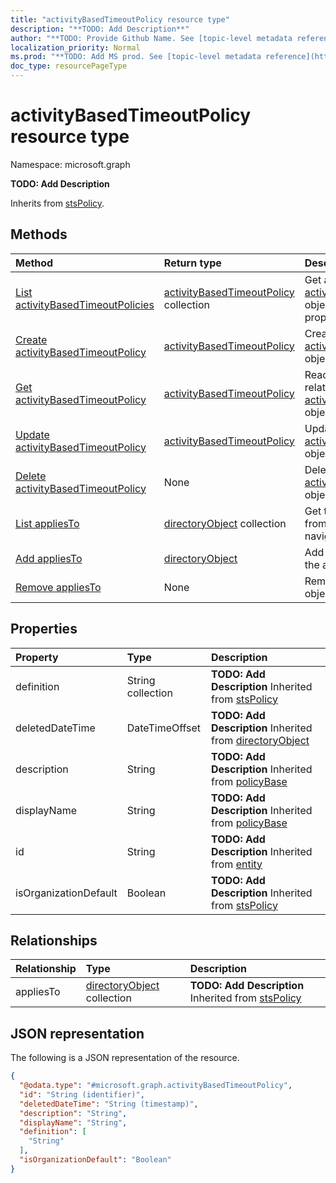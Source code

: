 ```yaml
---
title: "activityBasedTimeoutPolicy resource type"
description: "**TODO: Add Description**"
author: "**TODO: Provide Github Name. See [topic-level metadata reference](https://msgo.azurewebsites.net/add/document/guidelines/metadata.html#topic-level-metadata)**"
localization_priority: Normal
ms.prod: "**TODO: Add MS prod. See [topic-level metadata reference](https://msgo.azurewebsites.net/add/document/guidelines/metadata.html#topic-level-metadata)**"
doc_type: resourcePageType
---
```


# activityBasedTimeoutPolicy resource type

Namespace: microsoft.graph

**TODO: Add Description**


Inherits from [stsPolicy](../resources/stspolicy.md).

## Methods
|Method|Return type|Description|
|:---|:---|:---|
|[List activityBasedTimeoutPolicies](../api/activitybasedtimeoutpolicy-list.md)|[activityBasedTimeoutPolicy](../resources/activitybasedtimeoutpolicy.md) collection|Get a list of the [activityBasedTimeoutPolicy](../resources/activitybasedtimeoutpolicy.md) objects and their properties.|
|[Create activityBasedTimeoutPolicy](../api/activitybasedtimeoutpolicy-create.md)|[activityBasedTimeoutPolicy](../resources/activitybasedtimeoutpolicy.md)|Create a new [activityBasedTimeoutPolicy](../resources/activitybasedtimeoutpolicy.md) object.|
|[Get activityBasedTimeoutPolicy](../api/activitybasedtimeoutpolicy-get.md)|[activityBasedTimeoutPolicy](../resources/activitybasedtimeoutpolicy.md)|Read the properties and relationships of an [activityBasedTimeoutPolicy](../resources/activitybasedtimeoutpolicy.md) object.|
|[Update activityBasedTimeoutPolicy](../api/activitybasedtimeoutpolicy-update.md)|[activityBasedTimeoutPolicy](../resources/activitybasedtimeoutpolicy.md)|Update the properties of an [activityBasedTimeoutPolicy](../resources/activitybasedtimeoutpolicy.md) object.|
|[Delete activityBasedTimeoutPolicy](../api/activitybasedtimeoutpolicy-delete.md)|None|Deletes an [activityBasedTimeoutPolicy](../resources/activitybasedtimeoutpolicy.md) object.|
|[List appliesTo](../api/activitybasedtimeoutpolicy-list-appliesto.md)|[directoryObject](../resources/directoryobject.md) collection|Get the directoryObjects from the appliesTo navigation property.|
|[Add appliesTo](../api/activitybasedtimeoutpolicy-post-appliesto.md)|[directoryObject](../resources/directoryobject.md)|Add appliesTo by posting to the appliesTo collection.|
|[Remove appliesTo](../api/activitybasedtimeoutpolicy-delete-appliesto.md)|None|Remove a [directoryObject](../resources/directoryobject.md) object.|

## Properties
|Property|Type|Description|
|:---|:---|:---|
|definition|String collection|**TODO: Add Description** Inherited from [stsPolicy](../resources/stspolicy.md)|
|deletedDateTime|DateTimeOffset|**TODO: Add Description** Inherited from [directoryObject](../resources/directoryobject.md)|
|description|String|**TODO: Add Description** Inherited from [policyBase](../resources/policybase.md)|
|displayName|String|**TODO: Add Description** Inherited from [policyBase](../resources/policybase.md)|
|id|String|**TODO: Add Description** Inherited from [entity](../resources/entity.md)|
|isOrganizationDefault|Boolean|**TODO: Add Description** Inherited from [stsPolicy](../resources/stspolicy.md)|

## Relationships
|Relationship|Type|Description|
|:---|:---|:---|
|appliesTo|[directoryObject](../resources/directoryobject.md) collection|**TODO: Add Description** Inherited from [stsPolicy](../resources/stspolicy.md)|

## JSON representation
The following is a JSON representation of the resource.
<!-- {
  "blockType": "resource",
  "keyProperty": "id",
  "@odata.type": "microsoft.graph.activityBasedTimeoutPolicy",
  "baseType": "microsoft.graph.stsPolicy",
  "openType": false
}
-->
``` json
{
  "@odata.type": "#microsoft.graph.activityBasedTimeoutPolicy",
  "id": "String (identifier)",
  "deletedDateTime": "String (timestamp)",
  "description": "String",
  "displayName": "String",
  "definition": [
    "String"
  ],
  "isOrganizationDefault": "Boolean"
}
```

